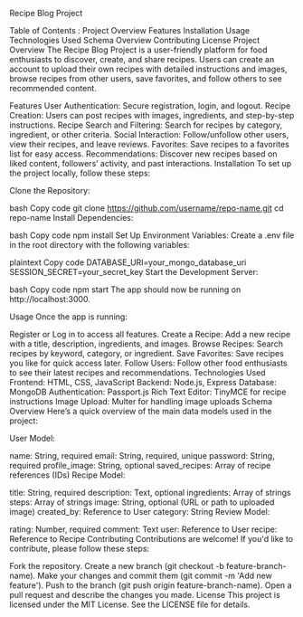 Recipe Blog Project


Table of Contents :
Project Overview
Features
Installation
Usage
Technologies Used
Schema Overview
Contributing
License
Project Overview
The Recipe Blog Project is a user-friendly platform for food enthusiasts to discover, create, and share recipes. Users can create an account to upload their own recipes with detailed instructions and images, browse recipes from other users, save favorites, and follow others to see recommended content.

Features
User Authentication: Secure registration, login, and logout.
Recipe Creation: Users can post recipes with images, ingredients, and step-by-step instructions.
Recipe Search and Filtering: Search for recipes by category, ingredient, or other criteria.
Social Interaction: Follow/unfollow other users, view their recipes, and leave reviews.
Favorites: Save recipes to a favorites list for easy access.
Recommendations: Discover new recipes based on liked content, followers’ activity, and past interactions.
Installation
To set up the project locally, follow these steps:

Clone the Repository:

bash
Copy code
git clone https://github.com/username/repo-name.git
cd repo-name
Install Dependencies:

bash
Copy code
npm install
Set Up Environment Variables: Create a .env file in the root directory with the following variables:

plaintext
Copy code
DATABASE_URI=your_mongo_database_uri
SESSION_SECRET=your_secret_key
Start the Development Server:

bash
Copy code
npm start
The app should now be running on http://localhost:3000.

Usage
Once the app is running:

Register or Log in to access all features.
Create a Recipe: Add a new recipe with a title, description, ingredients, and images.
Browse Recipes: Search recipes by keyword, category, or ingredient.
Save Favorites: Save recipes you like for quick access later.
Follow Users: Follow other food enthusiasts to see their latest recipes and recommendations.
Technologies Used
Frontend: HTML, CSS, JavaScript
Backend: Node.js, Express
Database: MongoDB
Authentication: Passport.js
Rich Text Editor: TinyMCE for recipe instructions
Image Upload: Multer for handling image uploads
Schema Overview
Here’s a quick overview of the main data models used in the project:

User Model:

name: String, required
email: String, required, unique
password: String, required
profile_image: String, optional
saved_recipes: Array of recipe references (IDs)
Recipe Model:

title: String, required
description: Text, optional
ingredients: Array of strings
steps: Array of strings
image: String, optional (URL or path to uploaded image)
created_by: Reference to User
category: String
Review Model:

rating: Number, required
comment: Text
user: Reference to User
recipe: Reference to Recipe
Contributing
Contributions are welcome! If you'd like to contribute, please follow these steps:

Fork the repository.
Create a new branch (git checkout -b feature-branch-name).
Make your changes and commit them (git commit -m 'Add new feature').
Push to the branch (git push origin feature-branch-name).
Open a pull request and describe the changes you made.
License
This project is licensed under the MIT License. See the LICENSE file for details.
